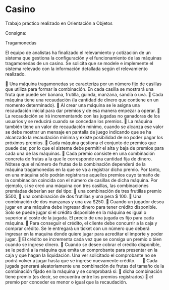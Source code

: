 # Casino
Trabajo práctico realizado en Orientación a Objetos

Consigna: 

Tragamonedas

El equipo de analistas ha finalizado el relevamiento y cotización de un sistema que gestiona la configuración y el funcionamiento de las máquinas tragamonedas de un casino. Se solicita que se modele e implemente el sistema relevado con la información detallada según el relevamiento realizado.

	Una máquina tragamonedas se caracteriza por un número fijo de casillas que utiliza para formar la combinación. En cada casilla se mostrará una fruta que puede ser banana, frutilla, guinda, manzana, sandía o uva. 
	Cada máquina tiene una recaudación (la cantidad de dinero que contiene en un momento determinado). 
	Al crear una máquina se le asigna una recaudación inicial para dar premios y de esa manera empezar a operar. 
	La recaudación se irá incrementando con las jugadas no ganadoras de los usuarios y se reducirá cuando se concedan los premios.
	La máquina también tiene un valor de recaudación mínimo, cuando se alcanza ese valor se debe mostrar un mensaje en pantalla de juego indicando que se ha alcanzado la recaudación mínima y existe posibilidad de no poder pagar los próximos premios.
	Cada máquina gestiona el conjunto de premios que puede dar, por lo que el sistema debe permitir el alta y baja de premios para cada una de las máquinas.
	Cada premio consiste en una combinación concreta de frutas a la que le corresponde una cantidad fija de dinero. Nótese que el número de frutas de la combinación dependerá de la máquina tragamonedas en la que se va a registrar dicho premio. Por tanto, en una máquina sólo podrán registrarse aquellos premios cuyo tamaño de la combinación coincida con el número de casillas de dicha máquina. Por ejemplo, si se creó una máquina con tres casillas, las combinaciones premiadas deberían ser del tipo:
  	una combinación de tres frutillas premio $500, 
  	una combinación de dos frutillas y una pera $ 100.
  	Una combinación de dos manzanas y una uva $250.
	Cuando un jugador desea jugar en una máquina debe ingresar dinero para tener crédito disponible. Solo se puede jugar si el crédito disponible en la máquina es igual o superior al coste de la jugada. El precio de una jugada es fijo para cada máquina. 
	Para conseguir el crédito, el cliente debe concurrir a la caja y comprar crédito. Se le entregará un ticket con un número que deberá ingresar en la maquina donde quiere jugar para acreditar el importe y poder jugar.
	El crédito se incrementa cada vez que se consiga un premio o bien cuando se ingrese dinero.	
	Cuando se desee cobrar el crédito disponible, se le pedirá a la máquina que emita un comprobante para presentar en la caja y que hagan la liquidación. Una ver solicitado el comprobante no se podrá volver a jugar hasta que se ingrese nuevamente crédito.
 
	Cada jugada generará aleatoriamente una combinación de frutas del tamaño de la combinación fijado en la máquina y se comprobará si: 
	dicha combinación tiene premio (es decir, se encuentra entre los premios registrados)
	el premio por conceder es menor o igual que la recaudación.
